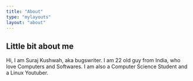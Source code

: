 ```yaml
---
title: "About"
type: "mylayouts"
layout: "about"
---
```


## Little bit about me
Hi, I am Suraj Kushwah, aka bugswriter. I am 22 old guy from India, who love Computers and Softwares. I am also a Computer Science Student and a Linux Youtuber. 

